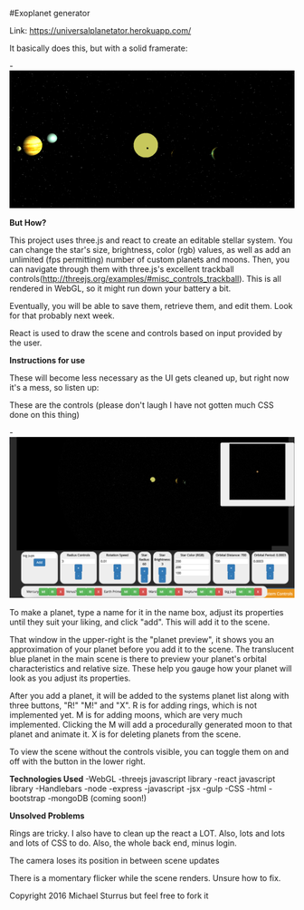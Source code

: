 
#Exoplanet generator

Link: https://universalplanetator.herokuapp.com/

It basically does this, but with a solid framerate:

 -![WIREFRAME 1](planetation.gif)

**But How?**

This project uses three.js and react to create an editable stellar system.  You can change the star's size, brightness, color (rgb) values, as well as add an unlimited (fps permitting) number of custom planets and moons.  Then, you can navigate through them with three.js's excellent trackball controls(http://threejs.org/examples/#misc_controls_trackball).  This is all rendered in WebGL, so it might run down your battery a bit.

Eventually, you will be able to save them, retrieve them, and edit them.  Look for that probably next week.

React is used to draw the scene and controls based on input provided by the user.

**Instructions for use**

These will become less necessary as the UI gets cleaned up, but right now it's a mess, so listen up:

These are the controls (please don't laugh I have not gotten much CSS done on this thing)

-![TUTORIAL](tutorial.png)

To make a planet, type a name for it in the name box, adjust its properties until they suit your liking, and click "add".  This will add it to the scene.  

That window in the upper-right is the "planet preview", it shows you an approximation of your planet before you add it to the scene.  The translucent blue planet in the main scene is there to preview your planet's orbital characteristics and relative size.  These help you gauge how your planet will look as you adjust its properties.

After you add a planet, it will be added to the systems planet list along with three buttons, "R!" "M!" and "X".  R is for adding rings, which is not implemented yet.  M is for adding moons, which are very much implemented.  Clicking the M will add a procedurally generated moon to that planet and animate it.  X is for deleting planets from the scene.

To view the scene without the controls visible, you can toggle them on and off with the button in the lower right.




**Technologies Used**
  -WebGL
  -threejs javascript library
  -react javascript library
  -Handlebars
  -node
  -express
  -javascript
  -jsx
  -gulp
  -CSS
  -html
  -bootstrap
  -mongoDB (coming soon!)


**Unsolved Problems**

Rings are tricky.  I also have to clean up the react a LOT.  Also, lots and lots and lots of CSS to do.  Also, the whole back end, minus login.

The camera loses its position in between scene updates

There is a momentary flicker while the scene renders.  Unsure how to fix.

Copyright 2016 Michael Sturrus but feel free to fork it
